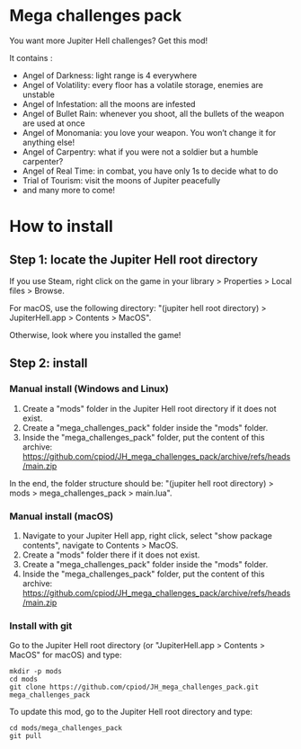 # Mega challenges pack

You want more Jupiter Hell challenges? Get this mod!

It contains :

- Angel of Darkness: light range is 4 everywhere
- Angel of Volatility: every floor has a volatile storage, enemies are unstable
- Angel of Infestation: all the moons are infested
- Angel of Bullet Rain: whenever you shoot, all the bullets of the weapon are used at once
- Angel of Monomania: you love your weapon. You won’t change it for anything else!
- Angel of Carpentry: what if you were not a soldier but a humble carpenter?
- Angel of Real Time: in combat, you have only 1s to decide what to do
- Trial of Tourism: visit the moons of Jupiter peacefully
- and many more to come!

# How to install

## Step 1: locate the Jupiter Hell root directory

If you use Steam, right click on the game in your library > Properties > Local files > Browse.

For macOS, use the following directory: "(jupiter hell root directory) > JupiterHell.app > Contents > MacOS".

Otherwise, look where you installed the game!

## Step 2: install

### Manual install (Windows and Linux)

1. Create a "mods" folder in the Jupiter Hell root directory if it does not exist.
2. Create a "mega_challenges_pack" folder inside the "mods" folder.
3. Inside the "mega_challenges_pack" folder, put the content of this archive: https://github.com/cpiod/JH_mega_challenges_pack/archive/refs/heads/main.zip

In the end, the folder structure should be: "(jupiter hell root directory) > mods > mega_challenges_pack > main.lua".

### Manual install (macOS)

1. Navigate to your Jupiter Hell app, right click, select "show package contents", navigate to Contents > MacOS.
2. Create a "mods" folder there if it does not exist.
2. Create a "mega_challenges_pack" folder inside the "mods" folder.
3. Inside the "mega_challenges_pack" folder, put the content of this archive: https://github.com/cpiod/JH_mega_challenges_pack/archive/refs/heads/main.zip

### Install with git

Go to the Jupiter Hell root directory (or "JupiterHell.app > Contents > MacOS" for macOS) and type:

    mkdir -p mods
    cd mods
    git clone https://github.com/cpiod/JH_mega_challenges_pack.git mega_challenges_pack

To update this mod, go to the Jupiter Hell root directory and type:

    cd mods/mega_challenges_pack
    git pull

